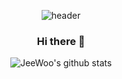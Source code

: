 <div align=center>

![header](https://capsule-render.vercel.app/api?type=slice&color=gradient&text=%20JeeWoo%20%20&height=200&fontSize=100)
 </div>
 <div align=center>

### Hi there 👋
![JeeWoo's github stats](https://github-readme-stats.vercel.app/api?username=6810779s&show_icons=true&theme=tokyonight)
